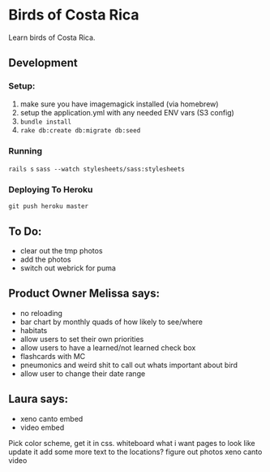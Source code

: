 Birds of Costa Rica
===================

Learn birds of Costa Rica.

## Development

### Setup:
1. make sure you have imagemagick installed (via homebrew)
2. setup the application.yml with any needed ENV vars (S3 config)
3. `bundle install`
4. `rake db:create db:migrate db:seed`

### Running

`rails s`
`sass --watch stylesheets/sass:stylesheets`


### Deploying To Heroku

`git push heroku master`


To Do:
------
- clear out the tmp photos
- add the photos
- switch out webrick for puma


Product Owner Melissa says:
---------------------------
- no reloading
- bar chart by monthly quads of how likely to see/where
- habitats
- allow users to set their own priorities
- allow users to have a learned/not learned check box
- flashcards with MC
- pneumonics and weird shit to call out whats important about bird
- allow user to change their date range


Laura says:
-----------
- xeno canto embed
- video embed


Pick color scheme, get it in css.
whiteboard what i want pages to look like
update it
add some more text to the locations?
figure out photos
xeno canto
video